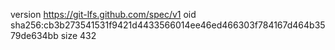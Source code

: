 version https://git-lfs.github.com/spec/v1
oid sha256:cb3b273541531f9421d4433566014ee46ed466303f784167d464b3579de634bb
size 432
